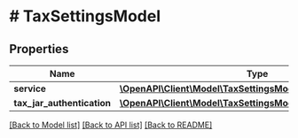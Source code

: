 # # TaxSettingsModel

## Properties

Name | Type | Description | Notes
------------ | ------------- | ------------- | -------------
**service** | [**\OpenAPI\Client\Model\TaxSettingsModelService**](TaxSettingsModelService.md) |  |
**tax_jar_authentication** | [**\OpenAPI\Client\Model\TaxSettingsModelTaxJarAuthentication**](TaxSettingsModelTaxJarAuthentication.md) |  |

[[Back to Model list]](../../README.md#models) [[Back to API list]](../../README.md#endpoints) [[Back to README]](../../README.md)
